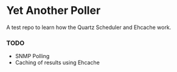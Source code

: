 # Yet Another Poller
A test repo to learn how the Quartz Scheduler and Ehcache work.

### TODO
- SNMP Polling
- Caching of results using Ehcache
